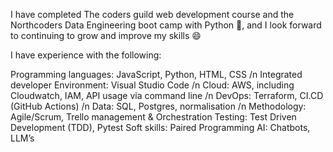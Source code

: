 I have completed The coders guild web development course and the Northcoders Data Engineering boot camp with Python 🎉, and I look forward to continuing to grow and improve my skills 😄


I have experience with the following:

Programming languages: JavaScript, Python, HTML, CSS /n
Integrated developer Environment: Visual Studio Code /n
Cloud: AWS, including Cloudwatch, IAM, API usage via command line /n
DevOps: Terraform, CI.CD (GitHub Actions) /n
Data: SQL, Postgres, normalisation /n
Methodology: Agile/Scrum, Trello management & Orchestration 
Testing: Test Driven Development (TDD), Pytest 
Soft skills: Paired Programming 
AI: Chatbots, LLM’s 
